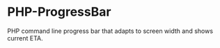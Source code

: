 PHP-ProgressBar
===============

PHP command line progress bar that adapts to screen width and shows  current ETA.
